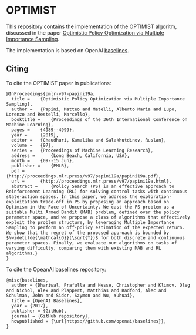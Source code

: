 # OPTIMIST

This repository contains the implementation of the OPTIMIST algoritm, discussed in the paper [Optimistic Policy Optimization via Multiple Importance Sampling](http://proceedings.mlr.press/v97/papini19a/papini19a-supp.pdf).

The implementation is based on OpenAI [baselines](https://github.com/openai/baselines).

## Citing

To cite the OPTIMIST paper in publications:
```
@InProceedings{pmlr-v97-papini19a,
  title = 	 {Optimistic Policy Optimization via Multiple Importance Sampling},
  author = 	 {Papini, Matteo and Metelli, Alberto Maria and Lupo, Lorenzo and Restelli, Marcello},
  booktitle = 	 {Proceedings of the 36th International Conference on Machine Learning},
  pages = 	 {4989--4999},
  year = 	 {2019},
  editor = 	 {Chaudhuri, Kamalika and Salakhutdinov, Ruslan},
  volume = 	 {97},
  series = 	 {Proceedings of Machine Learning Research},
  address = 	 {Long Beach, California, USA},
  month = 	 {09--15 Jun},
  publisher = 	 {PMLR},
  pdf = 	 {http://proceedings.mlr.press/v97/papini19a/papini19a.pdf},
  url = 	 {http://proceedings.mlr.press/v97/papini19a.html},
  abstract = 	 {Policy Search (PS) is an effective approach to Reinforcement Learning (RL) for solving control tasks with continuous state-action spaces. In this paper, we address the exploration-exploitation trade-off in PS by proposing an approach based on Optimism in the Face of Uncertainty. We cast the PS problem as a suitable Multi Armed Bandit (MAB) problem, defined over the policy parameter space, and we propose a class of algorithms that effectively exploit the problem structure, by leveraging Multiple Importance Sampling to perform an off-policy estimation of the expected return. We show that the regret of the proposed approach is bounded by $\widetilde{\mathcal{O}}(\sqrt{T})$ for both discrete and continuous parameter spaces. Finally, we evaluate our algorithms on tasks of varying difficulty, comparing them with existing MAB and RL algorithms.}
}
```

To cite the OpeanAI baselines repository:
```
@misc{baselines,
  author = {Dhariwal, Prafulla and Hesse, Christopher and Klimov, Oleg and Nichol, Alex and Plappert, Matthias and Radford, Alec and Schulman, John and Sidor, Szymon and Wu, Yuhuai},
  title = {OpenAI Baselines},
  year = {2017},
  publisher = {GitHub},
  journal = {GitHub repository},
  howpublished = {\url{https://github.com/openai/baselines}},
}
```




